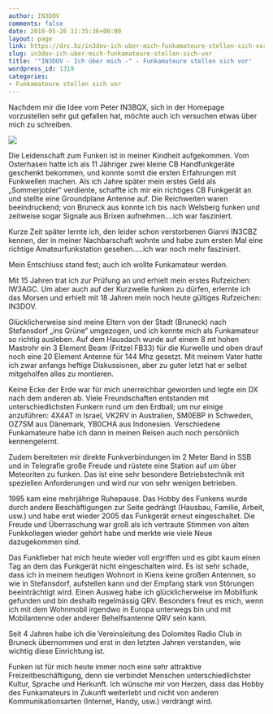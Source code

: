 ```yaml
---
author: IN3DOV
comments: false
date: 2010-05-26 11:35:36+00:00
layout: page
link: https://drc.bz/in3dov-ich-uber-mich-funkamateure-stellen-sich-vor/
slug: in3dov-ich-uber-mich-funkamateure-stellen-sich-vor
title: '"IN3DOV - Ich über mich -" - Funkamateure stellen sich vor'
wordpress_id: 1319
categories:
- Funkamateure stellen sich vor
---
```


Nachdem mir die Idee vom Peter IN3BQX, sich in der Homepage vorzustellen sehr gut gefallen hat, möchte auch ich versuchen etwas über mich zu schreiben.


[![](https://drc.bz/wp-content/uploads/2010/05/IN3DOV-mit-Handfunkgerät-1208-001-225x300.jpg)](https://drc.bz/wp-content/uploads/2010/05/IN3DOV-mit-Handfunkgerät-1208-001.jpg)


Die Leidenschaft zum Funken ist in meiner Kindheit aufgekommen. Vom Osterhasen hatte ich als 11 Jähriger zwei kleine CB Handfunkgeräte geschenkt bekommen, und konnte somit die ersten Erfahrungen mit Funkwellen machen. Als ich Jahre später mein erstes Geld als „Sommerjobler“ verdiente, schaffte ich mir ein richtiges CB Funkgerät an und stellte eine Groundplane Antenne auf. Die Reichweiten waren beeindruckend; von Bruneck aus konnte ich bis nach Welsberg funken und zeitweise sogar Signale aus Brixen aufnehmen….ich war fasziniert.

Kurze Zeit später lernte ich, den leider schon verstorbenen Gianni IN3CBZ kennen, der in meiner Nachbarschaft wohnte und habe zum ersten Mal eine richtige Amateurfunkstation gesehen…..ich war noch mehr fasziniert.

Mein Entschluss stand fest; auch ich wollte Funkamateur werden.

Mit 15 Jahren trat ich zur Prüfung an und erhielt mein erstes Rufzeichen: IW3AGC. Um aber auch auf der Kurzwelle funken zu dürfen, erlernte ich das Morsen und erhielt mit 18 Jahren mein noch heute gültiges Rufzeichen: IN3DOV.

Glücklicherweise sind meine Eltern von der Stadt (Bruneck) nach Stefansdorf „ins Grüne“ umgezogen, und ich konnte mich als Funkamateur so richtig ausleben. Auf dem Hausdach wurde auf einem 8 mt hohen Mastrohr ein 3 Element Beam (Fritzel FB33) für die Kurwelle und oben drauf noch eine 20 Element Antenne für 144 Mhz gesetzt. Mit meinem Vater hatte ich zwar anfangs heftige Diskussionen, aber zu guter letzt hat er selbst mitgeholfen alles zu montieren.

Keine Ecke der Erde war für mich unerreichbar geworden und legte ein DX nach dem anderen ab. Viele Freundschaften entstanden mit unterschiedlichsten Funkern rund um den Erdball; um nur einige anzuführen: 4X4AT in Israel, VK2RV in Australien, SM0EBP in Schweden, OZ7SM aus Dänemark, YB0CHA aus Indonesien. Verschiedene Funkamateure habe ich dann in meinen Reisen auch noch persönlich kennengelernt.

Zudem bereiteten mir direkte Funkverbindungen im 2 Meter Band in SSB und in Telegrafie große Freude und rüstete eine Station auf um über Meteoriten zu funken. Das ist eine sehr besondere Betriebstechnik mit speziellen Anforderungen und wird nur von sehr wenigen betrieben.

1995 kam eine mehrjährige Ruhepause. Das Hobby des Funkens wurde durch andere Beschäftigungen zur Seite gedrängt (Hausbau, Familie, Arbeit, usw.) und habe erst wieder 2005 das Funkgerät erneut eingeschaltet. Die Freude und Überraschung war groß als ich vertraute Stimmen von alten Funkkollegen wieder gehört habe und merkte wie viele Neue dazugekommen sind.

Das Funkfieber hat mich heute wieder voll ergriffen und es gibt kaum einen Tag an dem das Funkgerät nicht eingeschalten wird. Es ist sehr schade, dass ich in meinem heutigen Wohnort in Kiens keine großen Antennen, so wie in Stefansdorf, aufstellen kann und der Empfang stark von Störungen beeinträchtigt wird. Einen Ausweg habe ich glücklicherweise im Mobilfunk gefunden und bin deshalb regelmässig QRV. Besonders freut es mich, wenn ich mit dem Wohnmobil irgendwo in Europa unterwegs bin und mit Mobilantenne oder anderer Behelfsantenne QRV sein kann.

Seit 4 Jahren habe ich die Vereinsleitung des Dolomites Radio Club in Bruneck übernommen und erst in den letzten Jahren verstanden, wie wichtig diese Einrichtung ist.

Funken ist für mich heute immer noch eine sehr attraktive Freizeitbeschäftigung, denn sie verbindet Menschen unterschiedlichster Kultur, Sprache und Herkunft. Ich wünsche mir von Herzen, dass das Hobby des Funkamateurs in Zukunft weiterlebt und nicht von anderen Kommunikationsarten (Internet, Handy, usw.) verdrängt wird.
